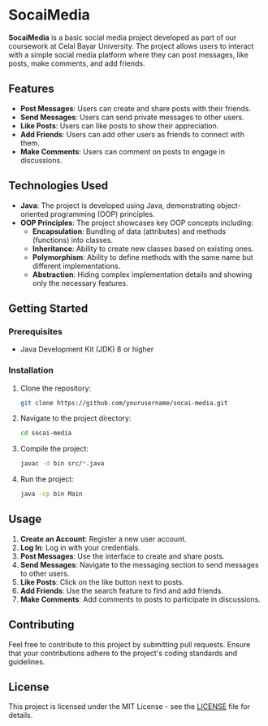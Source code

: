 # SocaiMedia

**SocaiMedia** is a basic social media project developed as part of our coursework at Celal Bayar University. The project allows users to interact with a simple social media platform where they can post messages, like posts, make comments, and add friends.

## Features

- **Post Messages**: Users can create and share posts with their friends.
- **Send Messages**: Users can send private messages to other users.
- **Like Posts**: Users can like posts to show their appreciation.
- **Add Friends**: Users can add other users as friends to connect with them.
- **Make Comments**: Users can comment on posts to engage in discussions.

## Technologies Used

- **Java**: The project is developed using Java, demonstrating object-oriented programming (OOP) principles.
- **OOP Principles**: The project showcases key OOP concepts including:
  - **Encapsulation**: Bundling of data (attributes) and methods (functions) into classes.
  - **Inheritance**: Ability to create new classes based on existing ones.
  - **Polymorphism**: Ability to define methods with the same name but different implementations.
  - **Abstraction**: Hiding complex implementation details and showing only the necessary features.

## Getting Started

### Prerequisites

- Java Development Kit (JDK) 8 or higher

### Installation

1. Clone the repository:

    ```bash
    git clone https://github.com/yourusername/socai-media.git
    ```

2. Navigate to the project directory:

    ```bash
    cd socai-media
    ```

3. Compile the project:

    ```bash
    javac -d bin src/*.java
    ```

4. Run the project:

    ```bash
    java -cp bin Main
    ```

## Usage

1. **Create an Account**: Register a new user account.
2. **Log In**: Log in with your credentials.
3. **Post Messages**: Use the interface to create and share posts.
4. **Send Messages**: Navigate to the messaging section to send messages to other users.
5. **Like Posts**: Click on the like button next to posts.
6. **Add Friends**: Use the search feature to find and add friends.
7. **Make Comments**: Add comments to posts to participate in discussions.

## Contributing

Feel free to contribute to this project by submitting pull requests. Ensure that your contributions adhere to the project's coding standards and guidelines.

## License

This project is licensed under the MIT License - see the [LICENSE](LICENSE) file for details.
